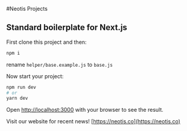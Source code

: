 #Neotis Projects

## Standard boilerplate for Next.js

First clone this project and then:

```bash
npm i
```

rename `helper/base.example.js` to `base.js`

Now start your project:

```bash
npm run dev
# or
yarn dev
```

Open [http://localhost:3000](http://localhost:3000) with your browser to see the result.

Visit our website for recent news! [https://neotis.co](https://neotis.co)